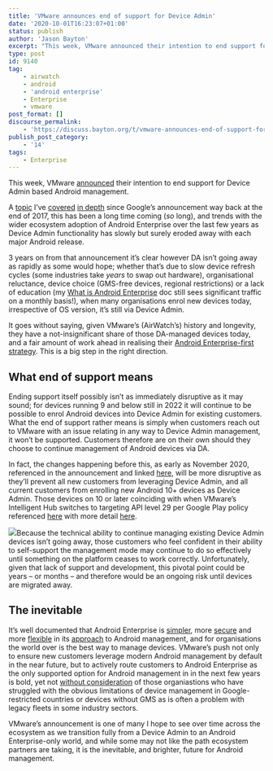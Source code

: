 ```yaml
---
title: 'VMware announces end of support for Device Admin'
date: '2020-10-01T16:23:07+01:00'
status: publish
author: 'Jason Bayton'
excerpt: "This week, VMware announced their intention to end support for Device Admin based Android management."
type: post
id: 9140
tag:
    - airwatch
    - android
    - 'android enterprise'
    - Enterprise
    - vmware
post_format: []
discourse_permalink:
    - 'https://discuss.bayton.org/t/vmware-announces-end-of-support-for-device-admin/389'
publish_post_category:
    - '14'
tags:
    - Enterprise
---
```

This week, VMware [announced](https://kb.vmware.com/s/article/80971?lang=en_US&queryTerm=device+admin) their intention to end support for Device Admin based Android management.

A [topic](/2017/12/google-is-deprecating-device-admin-in-favour-of-android-enterprise/) I’ve [covered](/android/infobyte-did-you-know-device-admin-deprecation/) [in depth](/android/android-enterprise-vs-device-administrator-legacy-enrolment/) since Google’s announcement way back at the end of 2017, this has been a long time coming (*so* long), and trends with the wider ecosystem adoption of Android Enterprise over the last few years as Device Admin functionality has slowly but surely eroded away with each major Android release.

3 years on from that announcement it’s clear however DA isn’t going away as rapidly as some would hope; whether that’s due to slow device refresh cycles (some industries take *years* to swap out hardware), organisational reluctance, device choice (GMS-free devices, regional restrictions) or a lack of education (my [What is Android Enterprise](/android/what-is-android-enterprise-and-why-is-it-used/) doc still sees significant traffic on a monthly basis!), when many organisations enrol new devices today, irrespective of OS version, it’s still via Device Admin.

It goes without saying, given VMware’s (AirWatch’s) history and longevity, they have a not-insignificant share of those DA-managed devices today, and a fair amount of work ahead in realising their [Android Enterprise-first strategy](https://blogs.vmware.com/euc/2017/12/android-enterprise-front-center.html). This is a big step in the right direction.

What end of support means
-------------------------

Ending support itself possibly isn’t as immediately disruptive as it may sound; for devices running 9 and below still in 2022 it will continue to be possible to enrol Android devices into Device Admin for existing customers. What the end of support rather means is simply when customers reach out to VMware with an issue relating in any way to Device Admin management, it won’t be supported. Customers therefore are on their own should they choose to continue management of Android devices via DA.

In fact, the changes happening before this, as early as November 2020, referenced in the announcement and linked [here](https://kb.vmware.com/s/article/79206?lang=en_US), will be more disruptive as they’ll prevent all new customers from leveraging Device Admin, and all current customers from enrolling new Android 10+ devices as Device Admin. Those devices on 10 or later coinciding with when VMware’s Intelligent Hub switches to targeting API level 29 per Google Play policy referenced [here](https://developer.android.com/distribute/play-policies) with more detail [here](https://developer.android.com/distribute/best-practices/develop/target-sdk).

![](https://cdn.bayton.org/uploads/2020/09/20200930_180257.jpg)Because the technical ability to continue managing existing Device Admin devices isn’t going away, those customers who feel confident in their ability to self-support the management mode may continue to do so effectively until something on the platform ceases to work correctly. Unfortunately, given that lack of support and development, this pivotal point could be years – or months – and therefore would be an ongoing risk until devices are migrated away.

The inevitable 
---------------

It’s well documented that Android Enterprise is [simpler](/android/what-is-android-enterprise-and-why-is-it-used/), more [secure](/android/gartner-comparison-of-security-controls-for-mobile-devices-2019/) and more [flexible](/android/infobyte-did-you-know-android-enterprise-work-managed-provisioning-methods/) in its [approach](/android/considerations-for-choosing-android-in-the-enterprise/) to Android management, and for organisations the world over is the best way to manage devices. VMware’s push not only to ensure new customers leverage modern Android management by default in the near future, but to actively route customers to Android Enterprise as the only supported option for Android management in in the next few years is bold, yet not [without consideration](/2019/08/vmware-ws1-uem-1908-supports-android-enterprise-enrolments-on-closed-networks-and-aosp-devices/) of those organiastions who have struggled with the obvious limitations of device management in Google-restricted countries or devices without GMS as is often a problem with legacy fleets in some industry sectors.

VMware’s announcement is one of many I hope to see over time across the ecosystem as we transition fully from a Device Admin to an Android Enterprise-only world, and while some may not like the path ecosystem partners are taking, it is the inevitable, and brighter, future for Android management.